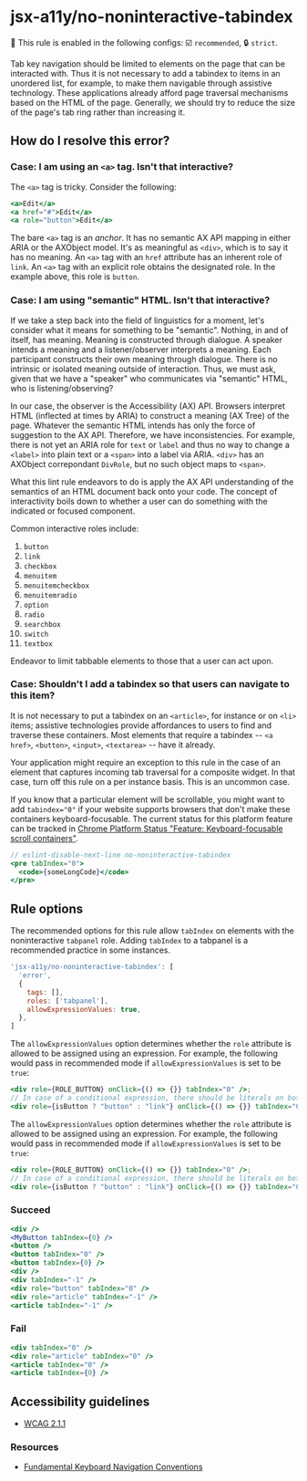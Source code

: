 # jsx-a11y/no-noninteractive-tabindex

💼 This rule is enabled in the following configs: ☑️ `recommended`, 🔒 `strict`.

<!-- end auto-generated rule header -->

Tab key navigation should be limited to elements on the page that can be interacted with. Thus it is not necessary to add a tabindex to items in an unordered list, for example, to make them navigable through assistive technology. These applications already afford page traversal mechanisms based on the HTML of the page. Generally, we should try to reduce the size of the page's tab ring rather than increasing it.

## How do I resolve this error?

### Case: I am using an `<a>` tag. Isn't that interactive?

The `<a>` tag is tricky. Consider the following:

```jsx
<a>Edit</a>
<a href="#">Edit</a>
<a role="button">Edit</a>
```

The bare `<a>` tag is an _anchor_. It has no semantic AX API mapping in either ARIA or the AXObject model. It's as meaningful as `<div>`, which is to say it has no meaning. An `<a>` tag with an `href` attribute has an inherent role of `link`. An `<a>` tag with an explicit role obtains the designated role. In the example above, this role is `button`.

### Case: I am using "semantic" HTML. Isn't that interactive?

If we take a step back into the field of linguistics for a moment, let's consider what it means for something to be "semantic". Nothing, in and of itself, has meaning. Meaning is constructed through dialogue. A speaker intends a meaning and a listener/observer interprets a meaning. Each participant constructs their own meaning through dialogue. There is no intrinsic or isolated meaning outside of interaction. Thus, we must ask, given that we have a "speaker" who communicates via "semantic" HTML, who is listening/observing?

In our case, the observer is the Accessibility (AX) API. Browsers interpret HTML (inflected at times by ARIA) to construct a meaning (AX Tree) of the page. Whatever the semantic HTML intends has only the force of suggestion to the AX API. Therefore, we have inconsistencies. For example, there is not yet an ARIA role for `text` or `label` and thus no way to change a `<label>` into plain text or a `<span>` into a label via ARIA. `<div>` has an AXObject correpondant `DivRole`, but no such object maps to `<span>`.

What this lint rule endeavors to do is apply the AX API understanding of the semantics of an HTML document back onto your code. The concept of interactivity boils down to whether a user can do something with the indicated or focused component.

Common interactive roles include:

  1. `button`
  1. `link`
  1. `checkbox`
  1. `menuitem`
  1. `menuitemcheckbox`
  1. `menuitemradio`
  1. `option`
  1. `radio`
  1. `searchbox`
  1. `switch`
  1. `textbox`

Endeavor to limit tabbable elements to those that a user can act upon.

### Case: Shouldn't I add a tabindex so that users can navigate to this item?

It is not necessary to put a tabindex on an `<article>`, for instance or on `<li>` items; assistive technologies provide affordances to users to find and traverse these containers. Most elements that require a tabindex -- `<a href>`, `<button>`, `<input>`, `<textarea>` -- have it already.

Your application might require an exception to this rule in the case of an element that captures incoming tab traversal for a composite widget. In that case, turn off this rule on a per instance basis. This is an uncommon case.

If you know that a particular element will be scrollable, you might want to add `tabindex="0"` if your website supports browsers that don't make these containers keyboard-focusable. The current status for this platform feature can be tracked in [Chrome Platform Status "Feature: Keyboard-focusable scroll containers"](https://www.chromestatus.com/feature/5231964663578624).

```jsx
// eslint-disable-next-line no-noninteractive-tabindex
<pre tabIndex="0">
  <code>{someLongCode}</code>
</pre>
```

## Rule options

The recommended options for this rule allow `tabIndex` on elements with the noninteractive `tabpanel` role. Adding `tabIndex` to a tabpanel is a recommended practice in some instances.

```javascript
'jsx-a11y/no-noninteractive-tabindex': [
  'error',
  {
    tags: [],
    roles: ['tabpanel'],
    allowExpressionValues: true,
  },
]
```
The `allowExpressionValues` option determines whether the `role` attribute is allowed to be assigned using an expression. For example, the following would pass in recommended mode if `allowExpressionValues` is set to be `true`:
```jsx
<div role={ROLE_BUTTON} onClick={() => {}} tabIndex="0" />;
// In case of a conditional expression, there should be literals on both sides of ternary operator
<div role={isButton ? "button" : "link"} onClick={() => {}} tabIndex="0" />;
```

The `allowExpressionValues` option determines whether the `role` attribute is allowed to be assigned using an expression. For example, the following would pass in recommended mode if `allowExpressionValues` is set to be `true`:

```jsx
<div role={ROLE_BUTTON} onClick={() => {}} tabIndex="0" />;
// In case of a conditional expression, there should be literals on both sides of ternary operator
<div role={isButton ? "button" : "link"} onClick={() => {}} tabIndex="0" />;
```

### Succeed

```jsx
<div />
<MyButton tabIndex={0} />
<button />
<button tabIndex="0" />
<button tabIndex={0} />
<div />
<div tabIndex="-1" />
<div role="button" tabIndex="0" />
<div role="article" tabIndex="-1" />
<article tabIndex="-1" />
```

### Fail

```jsx
<div tabIndex="0" />
<div role="article" tabIndex="0" />
<article tabIndex="0" />
<article tabIndex={0} />
```

## Accessibility guidelines

- [WCAG 2.1.1](https://www.w3.org/WAI/WCAG21/Understanding/keyboard)

### Resources

- [Fundamental Keyboard Navigation Conventions](https://www.w3.org/TR/wai-aria-practices-1.1/#kbd_generalnav)
